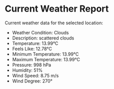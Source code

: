 # Current Weather Report
Current weather data for the selected location:
- Weather Condition: Clouds
- Description: scattered clouds
- Temperature: 13.99°C
- Feels Like: 12.78°C
- Minimum Temperature: 13.99°C
- Maximum Temperature: 13.99°C
- Pressure: 998 hPa
- Humidity: 51%
- Wind Speed: 8.75 m/s
- Wind Degree: 270°
